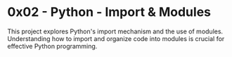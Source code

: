 # 0x02 - Python - Import & Modules

This project explores Python's import mechanism and the use of modules. Understanding how to import and organize code into modules is crucial for effective Python programming.
